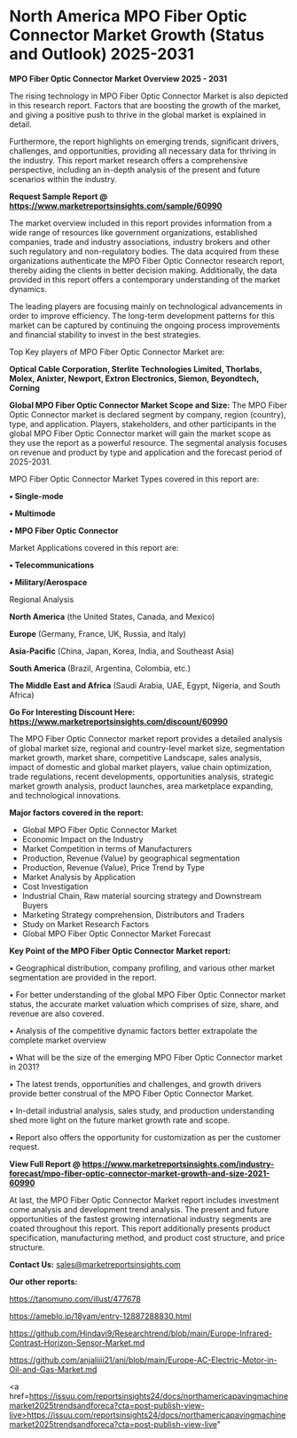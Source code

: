 # North America MPO Fiber Optic Connector Market Growth (Status and Outlook) 2025-2031

<Strong> MPO Fiber Optic Connector Market Overview 2025 - 2031</strong>

The rising technology in MPO Fiber Optic Connector Market is also depicted in this research report. Factors that are boosting the growth of the market, and giving a positive push to thrive in the global market is explained in detail.

Furthermore, the report highlights on emerging trends, significant drivers, challenges, and opportunities, providing all necessary data for thriving in the industry. This report market research offers a comprehensive perspective, including an in-depth analysis of the present and future scenarios within the industry.

<strong>Request Sample Report @ <a href=https://www.marketreportsinsights.com/sample/60990>https://www.marketreportsinsights.com/sample/60990</a></strong>

The market overview included in this report provides information from a wide range of resources like government organizations, established companies, trade and industry associations, industry brokers and other such regulatory and non-regulatory bodies. The data acquired from these organizations authenticate the MPO Fiber Optic Connector research report, thereby aiding the clients in better decision making. Additionally, the data provided in this report offers a contemporary understanding of the market dynamics.

The leading players are focusing mainly on technological advancements in order to improve efficiency. The long-term development patterns for this market can be captured by continuing the ongoing process improvements and financial stability to invest in the best strategies.

Top Key players of MPO Fiber Optic Connector Market are:

<strong>Optical Cable Corporation, Sterlite Technologies Limited, Thorlabs, Molex, Anixter, Newport, Extron Electronics, Siemon, Beyondtech, Corning</strong>

<strong><b>Global MPO Fiber Optic Connector Market Scope and Size:</b></strong>
The MPO Fiber Optic Connector market is declared segment by company, region (country), type, and application. Players, stakeholders, and other participants in the global MPO Fiber Optic Connector market will gain the market scope as they use the report as a powerful resource. The segmental analysis focuses on revenue and product by type and application and the forecast period of 2025-2031.

MPO Fiber Optic Connector Market Types covered in this report are:

<strong>• Single-mode

• Multimode

• MPO Fiber Optic Connector</strong>

Market Applications covered in this report are:

<strong>• Telecommunications

• Military/Aerospace</strong> 

Regional Analysis

<strong>North America</strong> (the United States, Canada, and Mexico)

<strong>Europe</strong> (Germany, France, UK, Russia, and Italy)

<strong>Asia-Pacific</strong> (China, Japan, Korea, India, and Southeast Asia)

<strong>South America</strong> (Brazil, Argentina, Colombia, etc.)

<strong>The Middle East and Africa</strong> (Saudi Arabia, UAE, Egypt, Nigeria, and South Africa)

<strong>Go For Interesting Discount Here: <a href=https://www.marketreportsinsights.com/discount/60990>https://www.marketreportsinsights.com/discount/60990</a></strong>

The MPO Fiber Optic Connector market report provides a detailed analysis of global market size, regional and country-level market size, segmentation market growth, market share, competitive Landscape, sales analysis, impact of domestic and global market players, value chain optimization, trade regulations, recent developments, opportunities analysis, strategic market growth analysis, product launches, area marketplace expanding, and technological innovations.

<strong><b>Major factors covered in the report:</b></strong>
<ul>
  <li>Global MPO Fiber Optic Connector Market </li>
  <li>Economic Impact on the Industry</li>
  <li>Market Competition in terms of Manufacturers</li>
  <li>Production, Revenue (Value) by geographical segmentation</li>
  <li>Production, Revenue (Value), Price Trend by Type</li>
  <li>Market Analysis by Application</li>
  <li>Cost Investigation</li>
  <li>Industrial Chain, Raw material sourcing strategy and Downstream Buyers</li>
  <li>Marketing Strategy comprehension, Distributors and Traders</li>
  <li>Study on Market Research Factors</li>
  <li>Global MPO Fiber Optic Connector Market Forecast</li>
</ul>

<strong><b>Key Point of the MPO Fiber Optic Connector Market report:</b></strong>

• Geographical distribution, company profiling, and various other market segmentation are provided in the report.

• For better understanding of the global MPO Fiber Optic Connector market status, the accurate market valuation which comprises of size, share, and revenue are also covered.

• Analysis of the competitive dynamic factors better extrapolate the complete market overview

• What will be the size of the emerging MPO Fiber Optic Connector market in 2031?

• The latest trends, opportunities and challenges, and growth drivers provide better construal of the MPO Fiber Optic Connector Market.

• In-detail industrial analysis, sales study, and production understanding shed more light on the future market growth rate and scope.

• Report also offers the opportunity for customization as per the customer request.

<strong><b>View Full Report @ <a href=https://www.marketreportsinsights.com/industry-forecast/mpo-fiber-optic-connector-market-growth-and-size-2021-60990>https://www.marketreportsinsights.com/industry-forecast/mpo-fiber-optic-connector-market-growth-and-size-2021-60990</a></b></strong>


At last, the MPO Fiber Optic Connector Market report includes investment come analysis and development trend analysis. The present and future opportunities of the fastest growing international industry segments are coated throughout this report. This report additionally presents product specification, manufacturing method, and product cost structure, and price structure.

<strong>Contact Us:</strong>
sales@marketreportsinsights.com

<strong>Our other reports:</strong>

<a href=https://tanomuno.com/illust/477678>https://tanomuno.com/illust/477678</a>

<a href=https://ameblo.jp/18yam/entry-12887288830.html>https://ameblo.jp/18yam/entry-12887288830.html</a>

<a href=https://github.com/Hindavi9/Researchtrend/blob/main/Europe-Infrared-Contrast-Horizon-Sensor-Market.md>https://github.com/Hindavi9/Researchtrend/blob/main/Europe-Infrared-Contrast-Horizon-Sensor-Market.md</a>

<a href=https://github.com/anjaliiii21/ani/blob/main/Europe-AC-Electric-Motor-in-Oil-and-Gas-Market.md>https://github.com/anjaliiii21/ani/blob/main/Europe-AC-Electric-Motor-in-Oil-and-Gas-Market.md</a>

<a href=https://issuu.com/reportsinsights24/docs/northamericapavingmachinemarket2025trendsandforeca?cta=post-publish-view-live>https://issuu.com/reportsinsights24/docs/northamericapavingmachinemarket2025trendsandforeca?cta=post-publish-view-live</a>"
